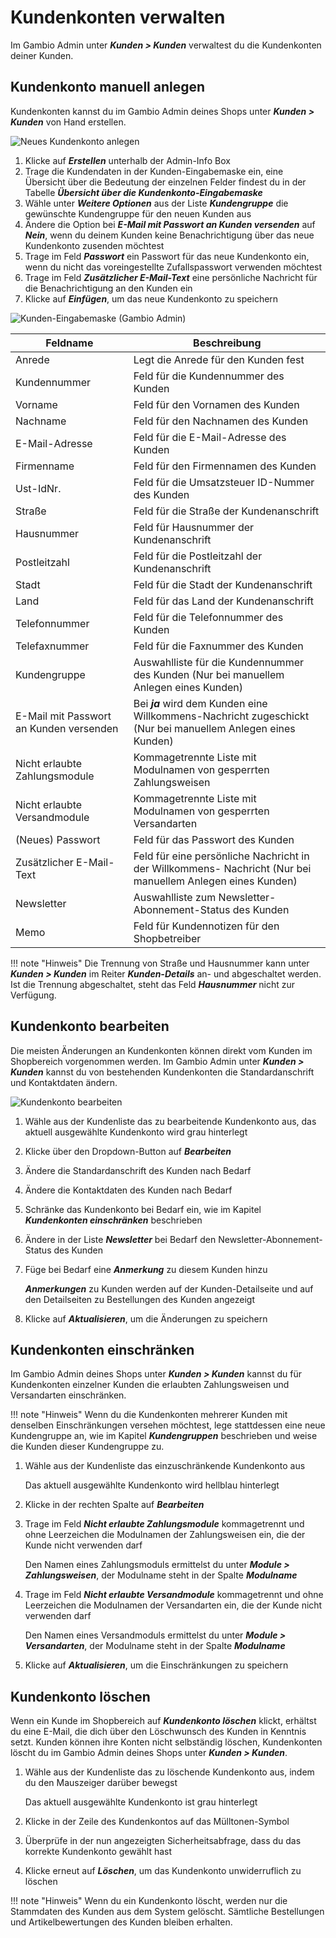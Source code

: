 # Kundenkonten verwalten

Im Gambio Admin unter _**Kunden \> Kunden**_ verwaltest du die Kundenkonten deiner Kunden.

## Kundenkonto manuell anlegen

Kundenkonten kannst du im Gambio Admin deines Shops unter _**Kunden \> Kunden**_ von Hand erstellen.

![](../Bilder/Abb163_NeuesKundenkontoAnlegen.png "Neues Kundenkonto anlegen")

1.  Klicke auf _**Erstellen**_ unterhalb der Admin-Info Box
2.  Trage die Kundendaten in der Kunden-Eingabemaske ein, eine Übersicht über die Bedeutung der einzelnen Felder findest du in der Tabelle _**Übersicht über die Kundenkonto-Eingabemaske**_
3.  Wähle unter _**Weitere Optionen**_ aus der Liste _**Kundengruppe**_ die gewünschte Kundengruppe für den neuen Kunden aus
4.  Ändere die Option bei _**E-Mail mit Passwort an Kunden versenden**_ auf _**Nein**_, wenn du deinem Kunden keine Benachrichtigung über das neue Kundenkonto zusenden möchtest
5.  Trage im Feld _**Passwort**_ ein Passwort für das neue Kundenkonto ein, wenn du nicht das voreingestellte Zufallspasswort verwenden möchtest
6.  Trage im Feld _**Zusätzlicher E-Mail-Text**_ eine persönliche Nachricht für die Benachrichtigung an den Kunden ein
7.  Klicke auf _**Einfügen**_, um das neue Kundenkonto zu speichern

![](../Bilder/Abb164_KundenEingabemaskeGambioAdmin.png "Kunden-Eingabemaske (Gambio Admin)")

|Feldname|Beschreibung|
|--------|------------|
|Anrede|Legt die Anrede für den Kunden fest|
|Kundennummer|Feld für die Kundennummer des Kunden|
|Vorname|Feld für den Vornamen des Kunden|
|Nachname|Feld für den Nachnamen des Kunden|
|E-Mail-Adresse|Feld für die E-Mail-Adresse des Kunden|
|Firmenname|Feld für den Firmennamen des Kunden|
|Ust-IdNr.|Feld für die Umsatzsteuer ID-Nummer des Kunden|
|Straße|Feld für die Straße der Kundenanschrift|
|Hausnummer|Feld für Hausnummer der Kundenanschrift|
|Postleitzahl|Feld für die Postleitzahl der Kundenanschrift|
|Stadt|Feld für die Stadt der Kundenanschrift|
|Land|Feld für das Land der Kundenanschrift|
|Telefonnummer|Feld für die Telefonnummer des Kunden|
|Telefaxnummer|Feld für die Faxnummer des Kunden|
|Kundengruppe|Auswahlliste für die Kundennummer des Kunden \(Nur bei manuellem Anlegen eines Kunden\)|
|E-Mail mit Passwort an Kunden versenden|Bei _**ja**_ wird dem Kunden eine Willkommens-Nachricht zugeschickt \(Nur bei manuellem Anlegen eines Kunden\)|
|Nicht erlaubte Zahlungsmodule|Kommagetrennte Liste mit Modulnamen von gesperrten Zahlungsweisen|
|Nicht erlaubte Versandmodule|Kommagetrennte Liste mit Modulnamen von gesperrten Versandarten|
|\(Neues\) Passwort|Feld für das Passwort des Kunden|
|Zusätzlicher E-Mail-Text|Feld für eine persönliche Nachricht in der Willkommens- Nachricht \(Nur bei manuellem Anlegen eines Kunden\)|
|Newsletter|Auswahlliste zum Newsletter-Abonnement-Status des Kunden|
|Memo|Feld für Kundennotizen für den Shopbetreiber|

!!! note "Hinweis" 
	 Die Trennung von Straße und Hausnummer kann unter _**Kunden \> Kunden**_ im Reiter _**Kunden-Details**_ an- und abgeschaltet werden. Ist die Trennung abgeschaltet, steht das Feld _**Hausnummer**_ nicht zur Verfügung.

## Kundenkonto bearbeiten

Die meisten Änderungen an Kundenkonten können direkt vom Kunden im Shopbereich vorgenommen werden. Im Gambio Admin unter _**Kunden \> Kunden**_ kannst du von bestehenden Kundenkonten die Standardanschrift und Kontaktdaten ändern.

![](../Bilder/Abb165_KundenkontoBearbeiten.png "Kundenkonto bearbeiten")

1.  Wähle aus der Kundenliste das zu bearbeitende Kundenkonto aus, das aktuell ausgewählte Kundenkonto wird grau hinterlegt
2.  Klicke über den Dropdown-Button auf _**Bearbeiten**_
3.  Ändere die Standardanschrift des Kunden nach Bedarf
4.  Ändere die Kontaktdaten des Kunden nach Bedarf
5.  Schränke das Kundenkonto bei Bedarf ein, wie im Kapitel _**Kundenkonten einschränken**_ beschrieben
6.  Ändere in der Liste _**Newsletter**_ bei Bedarf den Newsletter-Abonnement-Status des Kunden
7.  Füge bei Bedarf eine _**Anmerkung**_ zu diesem Kunden hinzu

    _**Anmerkungen**_ zu Kunden werden auf der Kunden-Detailseite und auf den Detailseiten zu Bestellungen des Kunden angezeigt

8.  Klicke auf _**Aktualisieren**_, um die Änderungen zu speichern

## Kundenkonten einschränken

Im Gambio Admin deines Shops unter _**Kunden \> Kunden**_ kannst du für Kundenkonten einzelner Kunden die erlaubten Zahlungsweisen und Versandarten einschränken.

!!! note "Hinweis" 
	 Wenn du die Kundenkonten mehrerer Kunden mit denselben Einschränkungen versehen möchtest, lege stattdessen eine neue Kundengruppe an, wie im Kapitel _**Kundengruppen**_ beschrieben und weise die Kunden dieser Kundengruppe zu.

1.  Wähle aus der Kundenliste das einzuschränkende Kundenkonto aus

    Das aktuell ausgewählte Kundenkonto wird hellblau hinterlegt

2.  Klicke in der rechten Spalte auf _**Bearbeiten**_
3.  Trage im Feld _**Nicht erlaubte Zahlungsmodule**_ kommagetrennt und ohne Leerzeichen die Modulnamen der Zahlungsweisen ein, die der Kunde nicht verwenden darf

    Den Namen eines Zahlungsmoduls ermittelst du unter _**Module \> Zahlungsweisen**_, der Modulname steht in der Spalte _**Modulname**_

4.  Trage im Feld _**Nicht erlaubte Versandmodule**_ kommagetrennt und ohne Leerzeichen die Modulnamen der Versandarten ein, die der Kunde nicht verwenden darf

    Den Namen eines Versandmoduls ermittelst du unter _**Module \> Versandarten**_, der Modulname steht in der Spalte _**Modulname**_

5.  Klicke auf _**Aktualisieren**_, um die Einschränkungen zu speichern

## Kundenkonto löschen

Wenn ein Kunde im Shopbereich auf _**Kundenkonto löschen**_ klickt, erhältst du eine E-Mail, die dich über den Löschwunsch des Kunden in Kenntnis setzt. Kunden können ihre Konten nicht selbständig löschen, Kundenkonten löscht du im Gambio Admin deines Shops unter _**Kunden \> Kunden**_.

1.  Wähle aus der Kundenliste das zu löschende Kundenkonto aus, indem du den Mauszeiger darüber bewegst

    Das aktuell ausgewählte Kundenkonto ist grau hinterlegt

2.  Klicke in der Zeile des Kundenkontos auf das Mülltonen-Symbol
3.  Überprüfe in der nun angezeigten Sicherheitsabfrage, dass du das korrekte Kundenkonto gewählt hast
4.  Klicke erneut auf _**Löschen**_, um das Kundenkonto unwiderruflich zu löschen

!!! note "Hinweis" 
	 Wenn du ein Kundenkonto löscht, werden nur die Stammdaten des Kunden aus dem System gelöscht. Sämtliche Bestellungen und Artikelbewertungen des Kunden bleiben erhalten.
	 
	 
